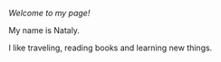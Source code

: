 *Welcome to my page!* 

My name is Nataly.

I like traveling, reading books and learning new things.

